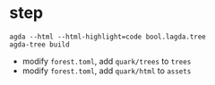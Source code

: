# step

```
agda --html --html-highlight=code bool.lagda.tree
agda-tree build
```


* modify `forest.toml`, add `quark/trees` to `trees`
* modify `forest.toml`, add `quark/html` to `assets`

